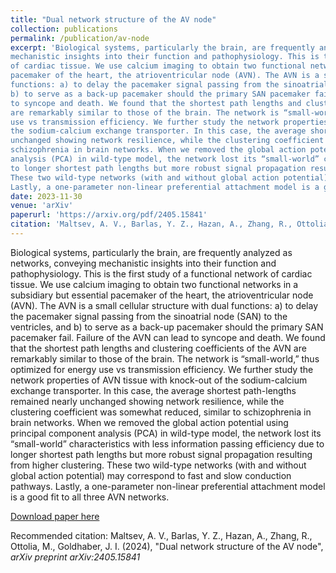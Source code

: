 ```yaml
---
title: "Dual network structure of the AV node"
collection: publications
permalink: /publication/av-node
excerpt: 'Biological systems, particularly the brain, are frequently analyzed as networks, conveying
mechanistic insights into their function and pathophysiology. This is the first study of a functional network
of cardiac tissue. We use calcium imaging to obtain two functional networks in a subsidiary but essential
pacemaker of the heart, the atrioventricular node (AVN). The AVN is a small cellular structure with dual
functions: a) to delay the pacemaker signal passing from the sinoatrial node (SAN) to the ventricles, and
b) to serve as a back-up pacemaker should the primary SAN pacemaker fail. Failure of the AVN can lead
to syncope and death. We found that the shortest path lengths and clustering coefficients of the AVN
are remarkably similar to those of the brain. The network is “small-world,” thus optimized for energy
use vs transmission efficiency. We further study the network properties of AVN tissue with knock-out of
the sodium-calcium exchange transporter. In this case, the average shortest path-lengths remained nearly
unchanged showing network resilience, while the clustering coefficient was somewhat reduced, similar to
schizophrenia in brain networks. When we removed the global action potential using principal component
analysis (PCA) in wild-type model, the network lost its “small-world” characteristics with less information passing efficiency due 
to longer shortest path lengths but more robust signal propagation resulting from higher clustering. 
These two wild-type networks (with and without global action potential) may correspond to fast and slow conduction pathways. 
Lastly, a one-parameter non-linear preferential attachment model is a good fit to all three AVN networks.'
date: 2023-11-30
venue: 'arXiv'
paperurl: 'https://arxiv.org/pdf/2405.15841'
citation: 'Maltsev, A. V., Barlas, Y. Z., Hazan, A., Zhang, R., Ottolia, M., Goldhaber, J. I. (2024), &quot;Dual network structure of the AV node&quot;, <i>arXiv preprint arXiv:2405.15841</i>'
---
```


Biological systems, particularly the brain, are frequently analyzed as networks, conveying
mechanistic insights into their function and pathophysiology. This is the first study of a functional network
of cardiac tissue. We use calcium imaging to obtain two functional networks in a subsidiary but essential
pacemaker of the heart, the atrioventricular node (AVN). The AVN is a small cellular structure with dual
functions: a) to delay the pacemaker signal passing from the sinoatrial node (SAN) to the ventricles, and
b) to serve as a back-up pacemaker should the primary SAN pacemaker fail. Failure of the AVN can lead
to syncope and death. We found that the shortest path lengths and clustering coefficients of the AVN
are remarkably similar to those of the brain. The network is “small-world,” thus optimized for energy
use vs transmission efficiency. We further study the network properties of AVN tissue with knock-out of
the sodium-calcium exchange transporter. In this case, the average shortest path-lengths remained nearly
unchanged showing network resilience, while the clustering coefficient was somewhat reduced, similar to
schizophrenia in brain networks. When we removed the global action potential using principal component
analysis (PCA) in wild-type model, the network lost its “small-world” characteristics with less information passing efficiency due 
to longer shortest path lengths but more robust signal propagation resulting from higher clustering. 
These two wild-type networks (with and without global action potential) may correspond to fast and slow conduction pathways. 
Lastly, a one-parameter non-linear preferential attachment model is a good fit to all three AVN networks.

[Download paper here](https://arxiv.org/pdf/2405.15841)

Recommended citation: Maltsev, A. V., Barlas, Y. Z., Hazan, A., Zhang, R., Ottolia, M., Goldhaber, J. I. (2024), &quot;Dual network structure of the AV node&quot;, <i>arXiv preprint arXiv:2405.15841</i>
